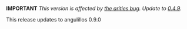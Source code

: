 **IMPORTANT** *This version is affected by [the arities bug](https://github.com/bio4j/angulillos/pull/86). Update to [0.4.9](https://github.com/bio4j/angulillos-titan/releases/tag/v0.4.9).*

This release updates to angulillos 0.9.0
